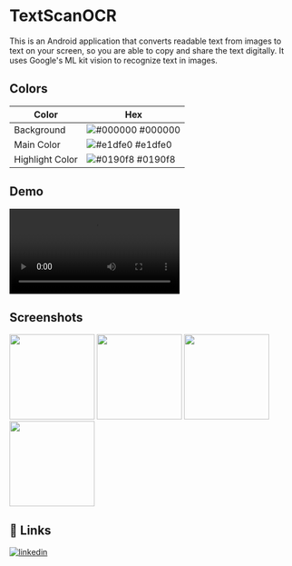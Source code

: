 # TextScanOCR

This is an Android application that converts readable text from images to text on your screen, so you are able to copy and share the text digitally.
It uses Google's ML kit vision to recognize text in images.


## Colors

| Color             | Hex                                                                |
| ----------------- | ------------------------------------------------------------------ |
| Background | ![#000000](https://via.placeholder.com/10/000000?text=+) #000000 |
| Main Color | ![#e1dfe0](https://via.placeholder.com/10/e1dfe0?text=+) #e1dfe0 |
| Highlight Color | ![#0190f8](https://via.placeholder.com/10/0190f8?text=+) #0190f8 |


## Demo

<video src="[movie.ogg](https://github.com/jcmayrina/TextScanOCR/assets/53328522/c6e4e5f5-1aa2-4b33-985e-9266f3a5fc74)" controls>
  Your browser does not support the video tag.
</video>


## Screenshots

<img src="https://github.com/jcmayrina/TextScanOCR/assets/53328522/08ef6164-b40a-48a8-822f-76f9db965c6f" width="150">
<img src="https://github.com/jcmayrina/TextScanOCR/assets/53328522/84fefca2-1197-49f7-956e-c33cb5e1e255" width="150">
<img src="https://github.com/jcmayrina/TextScanOCR/assets/53328522/845aac7d-0722-4d8f-9f83-f18ff43ff2f6" width="150">
<img src="https://github.com/jcmayrina/TextScanOCR/assets/53328522/20242a52-be8e-43dd-8092-46dec0921c2c" width="150">


## 🔗 Links
[![linkedin](https://img.shields.io/badge/linkedin-0A66C2?style=for-the-badge&logo=linkedin&logoColor=white)](https://www.linkedin.com/in/jcmayrina/)

